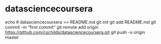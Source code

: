 # datasciencecoursera
echo # datasciencecoursera >> README.md
git init
git add README.md
git commit -m "first commit"
git remote add origin https://github.com/cschilds/datasciencecoursera.git
git push -u origin master
